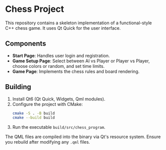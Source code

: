 # Chess Project

This repository contains a skeleton implementation of a functional-style C++ chess game. It uses Qt Quick for the user interface.

## Components

- **Start Page**: Handles user login and registration.
- **Game Setup Page**: Select between AI vs Player or Player vs Player, choose colors or random, and set time limits.
- **Game Page**: Implements the chess rules and board rendering.

## Building

1. Install Qt6 (Qt Quick, Widgets, Qml modules).
2. Configure the project with CMake:
   ```bash
   cmake -S . -B build
   cmake --build build
   ```
3. Run the executable `build/src/chess_program`.

The QML files are compiled into the binary via Qt's resource system. Ensure you rebuild after modifying any `.qml` files.
